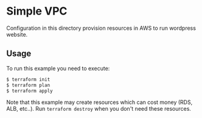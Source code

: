 # Simple VPC

Configuration in this directory provision resources in AWS to run wordpress website.

## Usage

To run this example you need to execute:

```bash
$ terraform init
$ terraform plan
$ terraform apply
```

Note that this example may create resources which can cost money (RDS, ALB, etc..). Run `terraform destroy` when you don't need these resources.
